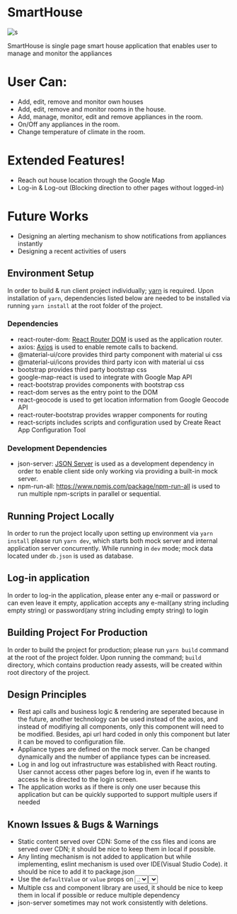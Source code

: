 # SmartHouse      
![s](https://img.shields.io/static/v1.svg?label=resiew&message=success&color=green)

SmartHouse is single page smart house application that enables user to manage and monitor the appliances

# User Can:
+ Add, edit, remove and monitor own houses
+ Add, edit, remove and monitor rooms in the house.
+ Add, manage, monitor, edit and remove appliances in the room.
+ On/Off any appliances in the room.
+ Change temperature of climate in the room.
  
# Extended Features!

+ Reach out house location through the Google Map
+ Log-in & Log-out (Blocking direction to other pages without logged-in)
  
# Future Works

+ Designing an alerting mechanism to show notifications from appliances instantly
+ Designing a recent activities of users
  

## Environment Setup
In order to build & run client project individually; [yarn](https://yarnpkg.com/en/) is required. Upon installation of `yarn`, dependencies listed below are needed to be installed via running `yarn install` at the root folder of the project.

### Dependencies

+ react-router-dom: [React Router DOM](https://github.com/ReactTraining/react-router/tree/master/packages/react-router-dom) is used as the application router.
+ axios: [Axios](https://github.com/axios/axios) is used to enable remote calls to backend.
+ @material-ui/core provides third party component with material ui css
+ @material-ui/icons provides third party icon with material ui css
+ bootstrap provides third party bootstrap css 
+ google-map-react is used to integrate with Google Map API
+ react-bootstrap provides components with bootstrap css
+ react-dom serves as the entry point to the DOM
+ react-geocode is used to get location information from Google Geocode API
+ react-router-bootstrap provides wrapper components for routing  
+ react-scripts includes scripts and configuration used by Create React App Configuration Tool

### Development Dependencies
+ json-server: [JSON Server](https://github.com/typicode/json-server) is used as a development dependency in order to enable client side only working via providing a built-in mock server.
+ npm-run-all: https://www.npmjs.com/package/npm-run-all is used to run multiple npm-scripts in parallel or sequential.

## Running Project Locally
In order to run the project locally upon setting up environment via `yarn install` please run `yarn dev`, which starts both mock server and internal application server concurrently. While running in `dev` mode; mock data located under `db.json` is used as database.

## Log-in application
In order to log-in the application, please enter any e-mail or password or can even leave it empty, application accepts any e-mail(any string including empty string) or password(any string including empty string) to login

## Building Project For Production
In order to build the project for production; please run `yarn build` command at the root of the project folder. Upon running the command; `build` directory, which contains production ready assests, will be created within root directory of the project.

## Design Principles
+ Rest api calls and business logic & rendering are seperated because in the future, another technology can be used instead of the axios, and instead of modifiying all components, only this component will need to be modified. Besides, api url hard coded in only this component but later it can be moved to configuration file.
+ Appliance types are defined on the mock server. Can be changed dynamically and the number of appliance types can be increased. 
+ Log in and log out infrastructure was established with React routing. User cannot access other pages before log in, even if he wants to access he is directed to the login screen.
+ The application works as if there is only one user because this application but can be quickly supported to support multiple users if needed


## Known Issues & Bugs & Warnings
+ Static content served over CDN: Some of the css files and icons are served over CDN; it should be nice to keep them in local if possible.
+ Any linting mechanism is not added to application but while implementing, eslint mechanism is used over IDE(Visual Studio Code). it should be nice to add it to package.json
+ Use the `defaultValue` or `value` props on <select> instead of setting `selected` on <option>.: <select> defaultValue or value property is running properly so using "selected" property is found suitable
+ Multiple css and component library are used, it should be nice to keep them in local if possible or reduce multiple dependency
+ json-server sometimes may not work consistently with deletions.
